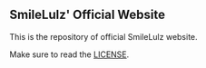 ## SmileLulz' Official Website
This is the repository of official SmileLulz website.

Make sure to read the [LICENSE](https://github.com/SmileLulz/SmileLulz/blob/main/LICENSE.md).
